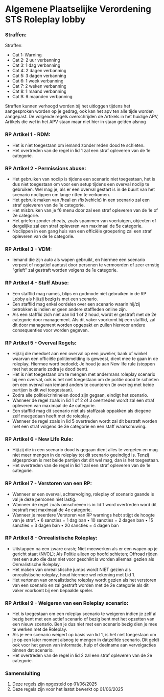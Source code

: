 # Algemene Plaatselijke Verordening STS Roleplay lobby

### Straffen:
Straffen:
- Cat 1: Warning
- Cat 2: 2 uur verbanning
- Cat 3: 1 dag verbanning
- Cat 4: 2 dagen verbanning
- Cat 5: 3 dagen verbanning
- Cat 6: 1 week verbanning
- Cat 7: 2 weken verbanning
- Cat 8: 1 maand verbanning
- Cat 9: 6 maanden verbanning

Straffen kunnen verhoogd worden bij het uitloggen tijdens het aangesproken worden op je gedrag, ook kan het apv ten alle tijde worden aangepast.
De volgende regels overschrijden de Artikels in het huidige APV, Artikels die wel in het APV staan maar niet hier in staan gelden alsnog

### RP Artikel 1 - RDM:

- Het is niet toegestaan om iemand zonder reden dood te schieten.
- Het overtreden van de regel in lid 1 zal een straf opleveren van de 1e categorie.

### RP Artikel 2 - Permissions abuse:

- Het gebruiken van noclip is tijdens een scenario niet toegestaan, het is dus niet toegestaan om voor een setup tijdens een overval noclip te gebruiken. Wel mag je, als er een overval gestart is in de buurt van het scenario noclippen om lange ritten te verkomen.
- Het gebruik maken van /heal en /fix(vehicle) in een scenario zal een straf opleveren van de 1e categorie.
- Het misbruiken van je f6 menu door zal een straf opleveren van de 1e of 2e categorie.
- Het griefen zonder cheats, zoals spammen van voertuigen, objecten of dergelijke zal een straf opleveren van maximaal de 5e categorie.
- Noclippen in een gang huis van een officiële groepering zal een straf opleveren van de 1e categorie.

### RP Artikel 3 - VDM:

- Iemand die zijn auto als wapen gebruikt, en hiermee een scenario verpest of negatief aantast door personen te vermoorden of zeer ernstig "grieft" zal gestraft worden volgens de 1e categorie.

### RP Artikel 4 - Staff Abuse:

- Een stafflid mag names, blips en godmode niet gebruiken in de RP Lobby als hij/zij bezig is met een scenario.
- Een stafflid mag enkel oordelen over een scenario waarin hij/zij betrokken is indien er geen andere staffleden online zijn.
- Als een stafflid zich niet aan lid 1 of 2 houd, wordt er gestraft met de 2e categorie door management. Als dit vaker voorkomt bij een stafflid, zal dit door management worden opgepakt en zullen hiervoor andere consequenties voor worden gegeven.

### RP Artikel 5 - Overval Regels:

- Hij/zij die meedoet aan een overval op een juwelier, bank of winkel waarvan een officiële politiemelding is geweest, dient mee te gaan in de roleplay. Hiermee word bedoeld; Je houd je aan New life rule (stoppen met het scenario zodra je dood bent).
- Het is niet toegestaan om te mengen met andermans roleplay scenario bij een overval, ook is het niet toegestaan om de politie dood te schieten om een overval van iemand anders te counteren (in overleg met beide partijen is dit wel toegestaan).
- Zodra alle politie/criminelen dood zijn gegaan, eindigt het scenario.
- Wanneer de regel zoals in lid 1 of 2 of 3 overtreden wordt zal een straf opleveren van maximaal de 4e categorie.
- Een stafflid mag dit scenario niet als staffzaak oppakken als diegene zelf meegedaan heeft met de roleplay.
- Wanneer de regel zoals in lid 5 overtreden wordt zal dit bestraft worden met een straf volgens de 3e categorie en een staff waarschuwing.

### RP Artikel 6 - New Life Rule:

- Hij/zij die in een scenario dood is gegaan dient alles te vergeten en mag niet meer mengen in de roleplay tot dit scenario geeindigd is. Tenzij afgesproken is met beide partijen dat dit wel mag, dan is het toegestaan.
- Het overtreden van de regel in lid 1 zal een straf opleveren van de 1e categorie.

### RP Artikel 7 - Verstoren van een RP:

- Wanneer er een overval, achtervolging, roleplay of scenario gaande is val je deze personen niet lastig.
- Wanneer de regel zoals omschreven is in lid 1 word overtreden word dit bestraft met maximaal de 4e categorie.
- Wanneer je meerdere Verstoren van RP warnings hebt stijgt de hoogte van je straf. • 6 sancties = 1 dag ban • 10 sancties = 2 dagen ban • 15 sancties = 3 dagen ban • 20 sancties = 4 dagen ban

### RP Artikel 8 - Onrealistische Roleplay:

- Uitstappen na een zware crash; Niet meewerken als er een wapen op je gericht staat (NVOL); Als Politie alleen op hoofd schieten; Offroad rijden met een auto die daar niet voor geschikt is worden allemaal gezien als Onrealistische Roleplay.
- Het maken van onrealistische jumps wordt NIET gezien als onrealistische roleplay, houd hiermee wel rekening met Lid 1.
- Het vertonen van onrealistische roleplay wordt gezien als het verstoren van een scenario en zal gestraft worden met de 2e categorie als dit vaker voorkomt bij een bepaalde speler.

### RP Artikel 9 - Weigeren van een Roleplay scenario:
- Het is toegestaan om een roleplay scenario te weigeren indien je zelf al bezig bent met een actief scenario of bezig bent met het opzetten van een nieuw scenario. Ben je dus niet met een scenario bezig dien je mee te werken met de Roleplay.
- Als je een scenario weigert op basis van lid 1, is het niet toegestaan om je op een later moment alsnog te mengen in datzelfde scenario. Dit geldt ook voor het geven van informatie, hulp of deelname aan vervolgacties binnen dat scenario.
- Het overtreden van de regel in lid 2 zal een straf opleveren van de 2e categorie.

### Samensluiting
1. Deze regels zijn opgesteld op 01/06/2025
2. Deze regels zijn voor het laatst bewerkt op 01/06/2025
